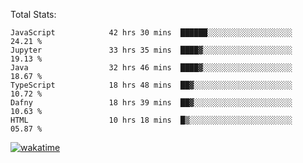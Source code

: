Total Stats:
<!--START_SECTION:waka-->

```text
JavaScript            42 hrs 30 mins  ██████░░░░░░░░░░░░░░░░░░░   24.21 %
Jupyter               33 hrs 35 mins  ████▓░░░░░░░░░░░░░░░░░░░░   19.13 %
Java                  32 hrs 46 mins  ████▓░░░░░░░░░░░░░░░░░░░░   18.67 %
TypeScript            18 hrs 48 mins  ██▓░░░░░░░░░░░░░░░░░░░░░░   10.72 %
Dafny                 18 hrs 39 mins  ██▓░░░░░░░░░░░░░░░░░░░░░░   10.63 %
HTML                  10 hrs 18 mins  █▒░░░░░░░░░░░░░░░░░░░░░░░   05.87 %
```

<!--END_SECTION:waka-->

[![wakatime](https://wakatime.com/badge/user/d6a1e036-2153-43d6-9604-0dce67457b7f.svg)](https://wakatime.com/@d6a1e036-2153-43d6-9604-0dce67457b7f)
